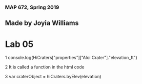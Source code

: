 ###  MAP 672, Spring 2019
## Made by Joyia Williams
# Lab 05

1 console.log(HiCraters["properties"]["Aloi Crater"]."elevation_ft")

2 It is called a function in the html code 

3 var craterObject = hiCraters.byElev(elevation)